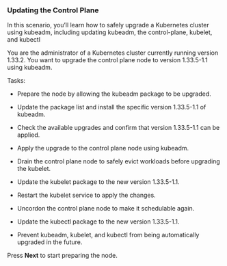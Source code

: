 ### Updating the Control Plane

In this scenario, you’ll learn how to safely upgrade a Kubernetes cluster using kubeadm, including updating kubeadm, the control-plane, kubelet, and kubectl

You are the administrator of a Kubernetes cluster currently running version 1.33.2. You want to upgrade the control plane node to version 1.33.5-1.1 using kubeadm.

Tasks:

- Prepare the node by allowing the kubeadm package to be upgraded.

- Update the package list and install the specific version 1.33.5-1.1 of kubeadm.

- Check the available upgrades and confirm that version 1.33.5-1.1 can be applied.

- Apply the upgrade to the control plane node using kubeadm.

- Drain the control plane node to safely evict workloads before upgrading the kubelet.

- Update the kubelet package to the new version 1.33.5-1.1.

- Restart the kubelet service to apply the changes.

- Uncordon the control plane node to make it schedulable again.

- Update the kubectl package to the new version 1.33.5-1.1.

- Prevent kubeadm, kubelet, and kubectl from being automatically upgraded in the future.

Press **Next** to start preparing the node.
